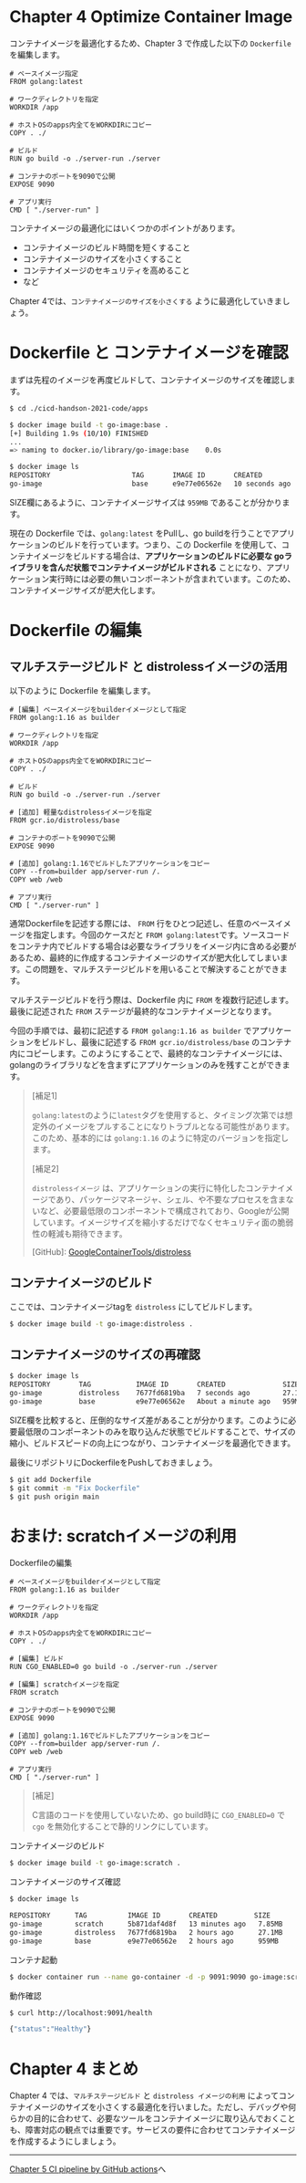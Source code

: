 # Chapter 4 Optimize Container Image

コンテナイメージを最適化するため、Chapter 3 で作成した以下の `Dockerfile` を編集します。

```text:./apps/Dockerfile
# ベースイメージ指定
FROM golang:latest

# ワークディレクトリを指定
WORKDIR /app

# ホストOSのapps内全てをWORKDIRにコピー
COPY . ./

# ビルド
RUN go build -o ./server-run ./server

# コンテナのポートを9090で公開
EXPOSE 9090

# アプリ実行
CMD [ "./server-run" ]
```

コンテナイメージの最適化にはいくつかのポイントがあります。

* コンテナイメージのビルド時間を短くすること
* コンテナイメージのサイズを小さくすること
* コンテナイメージのセキュリティを高めること
* など

Chapter 4では、`コンテナイメージのサイズを小さくする` ように最適化していきましょう。

# Dockerfile と コンテナイメージを確認

まずは先程のイメージを再度ビルドして、コンテナイメージのサイズを確認します。

```bash
$ cd ./cicd-handson-2021-code/apps

$ docker image build -t go-image:base .
[+] Building 1.9s (10/10) FINISHED
...
=> naming to docker.io/library/go-image:base    0.0s

$ docker image ls
REPOSITORY                    TAG       IMAGE ID       CREATED          SIZE
go-image                      base      e9e77e06562e   10 seconds ago   959MB
```

SIZE欄にあるように、コンテナイメージサイズは `959MB` であることが分かります。

現在の Dockerfile では、`golang:latest` をPullし、go buildを行うことでアプリケーションのビルドを行っています。つまり、この Dockerfile を使用して、コンテナイメージをビルドする場合は、**アプリケーションのビルドに必要な goライブラリを含んだ状態でコンテナイメージがビルドされる** ことになり、アプリケーション実行時には必要の無いコンポーネントが含まれています。このため、コンテナイメージサイズが肥大化します。

# Dockerfile の編集
## マルチステージビルド と distrolessイメージの活用
以下のように Dockerfile を編集します。

```text:./apps/Dockerfile
# [編集] ベースイメージをbuilderイメージとして指定
FROM golang:1.16 as builder

# ワークディレクトリを指定
WORKDIR /app

# ホストOSのapps内全てをWORKDIRにコピー
COPY . ./

# ビルド
RUN go build -o ./server-run ./server

# [追加] 軽量なdistrolessイメージを指定
FROM gcr.io/distroless/base

# コンテナのポートを9090で公開
EXPOSE 9090

# [追加] golang:1.16でビルドしたアプリケーションをコピー
COPY --from=builder app/server-run /.
COPY web /web

# アプリ実行
CMD [ "./server-run" ]
```

通常Dockerfileを記述する際には、 `FROM` 行をひとつ記述し、任意のベースイメージを指定します。今回のケースだと `FROM golang:latest`です。ソースコードをコンテナ内でビルドする場合は必要なライブラリをイメージ内に含める必要があるため、最終的に作成するコンテナイメージのサイズが肥大化してしまいます。この問題を、マルチステージビルドを用いることで解決することができます。

マルチステージビルドを行う際は、Dockerfile 内に `FROM` を複数行記述します。最後に記述された `FROM` ステージが最終的なコンテナイメージとなります。

今回の手順では、最初に記述する `FROM golang:1.16 as builder` でアプリケーションをビルドし、最後に記述する `FROM gcr.io/distroless/base` のコンテナ内にコピーします。このようにすることで、最終的なコンテナイメージには、golangのライブラリなどを含まずにアプリケーションのみを残すことができます。

>[補足1]
>
>`golang:latest`のように`latest`タグを使用すると、タイミング次第では想定外のイメージをプルすることになりトラブルとなる可能性があります。このため、基本的には `golang:1.16` のように特定のバージョンを指定します。
>
>[補足2]
>
>`distrolessイメージ` は、アプリケーションの実行に特化したコンテナイメージであり、パッケージマネージャ、シェル、や不要なプロセスを含まないなど、必要最低限のコンポーネントで構成されており、Googleが公開しています。イメージサイズを縮小するだけでなくセキュリティ面の脆弱性の軽減も期待できます。
>
>\[GitHub\]: [GoogleContainerTools/distroless](https://github.com/GoogleContainerTools/distroless)
>

## コンテナイメージのビルド
ここでは、コンテナイメージtagを `distroless` にしてビルドします。

```bash
$ docker image build -t go-image:distroless .
```

## コンテナイメージのサイズの再確認

```bash
$ docker image ls
REPOSITORY       TAG           IMAGE ID       CREATED              SIZE
go-image         distroless    7677fd6819ba   7 seconds ago        27.1MB
go-image         base          e9e77e06562e   About a minute ago   959MB
```

SIZE欄を比較すると、圧倒的なサイズ差があることが分かります。このように必要最低限のコンポーネントのみを取り込んだ状態でビルドすることで、サイズの縮小、ビルドスピードの向上につながり、コンテナイメージを最適化できます。

最後にリポジトリにDockerfileをPushしておきましょう。

```bash
$ git add Dockerfile
$ git commit -m "Fix Dockerfile"
$ git push origin main
```

# おまけ: scratchイメージの利用
Dockerfileの編集
```text:./apps/Dockerfile
# ベースイメージをbuilderイメージとして指定
FROM golang:1.16 as builder

# ワークディレクトリを指定
WORKDIR /app

# ホストOSのapps内全てをWORKDIRにコピー
COPY . ./

# [編集] ビルド
RUN CGO_ENABLED=0 go build -o ./server-run ./server

# [編集] scratchイメージを指定
FROM scratch

# コンテナのポートを9090で公開
EXPOSE 9090

# [追加] golang:1.16でビルドしたアプリケーションをコピー
COPY --from=builder app/server-run /.
COPY web /web

# アプリ実行
CMD [ "./server-run" ]
```

>[補足]
>
>C言語のコードを使用していないため、go build時に `CGO_ENABLED=0` で `cgo` を無効化することで静的リンクにしています。

コンテナイメージのビルド
```bash
$ docker image build -t go-image:scratch .
```

コンテナイメージのサイズ確認
```bash
$ docker image ls

REPOSITORY      TAG          IMAGE ID       CREATED         SIZE
go-image        scratch      5b871daf4d8f   13 minutes ago   7.85MB
go-image        distroless   7677fd6819ba   2 hours ago      27.1MB
go-image        base         e9e77e06562e   2 hours ago      959MB
```

コンテナ起動
```bash
$ docker container run --name go-container -d -p 9091:9090 go-image:scratch
```

動作確認
```bash
$ curl http://localhost:9091/health

{"status":"Healthy"}
```

# Chapter 4 まとめ
Chapter 4 では、`マルチステージビルド` と `distroless イメージの利用` によってコンテナイメージのサイズを小さくする最適化を行いました。ただし、デバッグや何らかの目的に合わせて、必要なツールをコンテナイメージに取り込んでおくことも、障害対応の観点では重要です。サービスの要件に合わせてコンテナイメージを作成するようにしましょう。

---
[Chapter 5 CI pipeline by GitHub actions](chapter5.md)へ